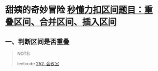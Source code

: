 # **甜姨的奇妙冒险** [秒懂力扣区间题目：重叠区间、合并区间、插入区间](https://mp.weixin.qq.com/s/ioUlNa4ZToCrun3qb4y4Ow)

## 一、判断区间是否重叠

> NOTE:
>
> leetcode [252. 会议室](https://leetcode-cn.com/problems/meeting-rooms/)

